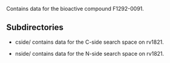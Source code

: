 Contains data for the bioactive compound F1292-0091.

## Subdirectories

- cside/ contains data for the C-side search space on rv1821.

- nside/ contains data for the N-side search space on rv1821.

